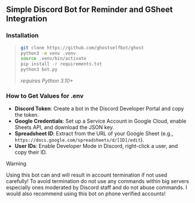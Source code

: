 ## Simple Discord Bot for Reminder and GSheet Integration

### Installation
> ```bash
> git clone https://github.com/ghostselfbot/ghost
> python3 -m venv .venv
> source .venv/bin/activate
> pip install -r requirements.txt
> python3 bot.py
> ```
> _requires Python 3.10+_
### How to Get Values for .env
- **Discord Token**: Create a bot in the Discord Developer Portal and copy the token.
- **Google Credentials**: Set up a Service Account in Google Cloud, enable Sheets API, and download the JSON key.
- **Spreadsheet ID**: Extract from the URL of your Google Sheet (e.g., `https://docs.google.com/spreadsheets/d/[ID]/edit`).
- **User IDs**: Enable Developer Mode in Discord, right-click a user, and copy their ID.

> [!WARNING]  
> Using this bot can and will result in account termination if not used carefully! To avoid termination do not use any commands within big servers especially ones moderated by Discord staff and do not abuse commands. I would also recommend using this bot on phone verified accounts!